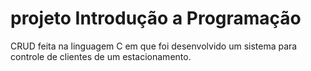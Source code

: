 # projeto Introdução a Programação

CRUD feita na linguagem C em que foi desenvolvido um sistema para controle de clientes de um estacionamento.
